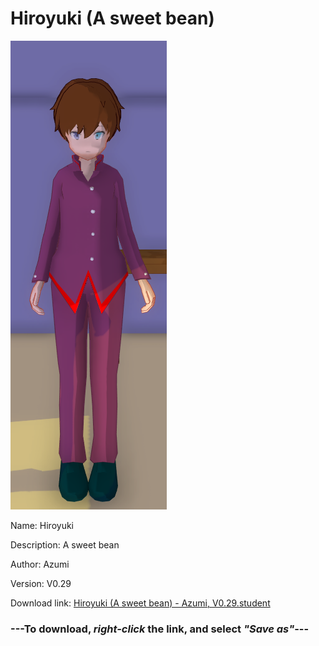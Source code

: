 # Hiroyuki (A sweet bean)

<img src = "https://raw.githubusercontent.com/Arbiter1223/Daigaku-Gurashi-Custom-Students/master/Students/Files/Hiroyuki%20(A%20sweet%20bean).png">

Name: Hiroyuki

Description: A sweet bean

Author: Azumi

Version: V0.29

Download link: <a href="https://raw.githubusercontent.com/Arbiter1223/Daigaku-Gurashi-Custom-Students/master/Students/Files/Hiroyuki%20(A%20sweet%20bean)%20-%20Azumi%2C%20V0.29.student">Hiroyuki (A sweet bean) - Azumi, V0.29.student</a>

### ---**To download, _right-click_ the link, and select _"Save as"_**---
